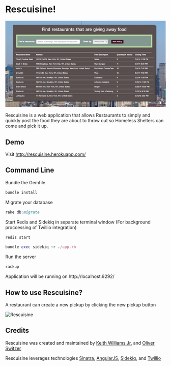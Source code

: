 # Rescuisine!

![Rescuisine](public/app/img/Rescuisine_screenShot.png)

Rescuisine is a web application that allows Restaurants to simply and quickly post the food they are about to throw out so Homeless Shelters can come and pick it up.

## Demo

Visit http://rescuisine.herokuapp.com/

## Command Line

Bundle the Gemfile

```ruby
bundle install
```

Migrate your database
```ruby
rake db:migrate
```

Start Redis and Sidekiq in separate terminal window (For background proccessing of Twillio integration)

```ruby
redis start
```

```ruby
bundle exec sidekiq -r ./app.rb
```

Run the server

```ruby
rackup
```

Application will be running on http://localhost:9292/

## How to use Rescuisine?

A restaurant can create a new pickup by clicking the new pickup button

![Rescuisine](public/app/img/Rescuisine_new_pickup_btn.png)

## Credits

Rescuisine was created and maintained by
[Keith Williams Jr.](http://codewardbound.tumblr.com/) and [Oliver Switzer](http://allyourcodesarebelongtous.tumblr.com/)

Rescuisine leverages technologies [Sinatra](http://www.sinatrarb.com/), [AngularJS](http://angularjs.org/), [Sidekiq](http://sidekiq.org/), and [Twillio](https://www.twilio.com/) 
